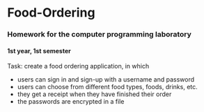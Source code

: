 # Food-Ordering

### Homework for the computer programming laboratory
#### 1st year, 1st semester

Task: create a food ordering application, in which
- users can sign in and sign-up with a username and password
- users can choose from different food types, foods, drinks, etc.
- they get a receipt when they have finished their order
- the passwords are encrypted in a file
